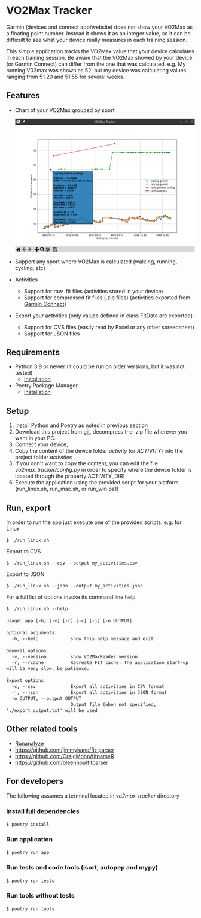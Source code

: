 # VO2Max Tracker

Garmin (devices and connect app/website) does not show your VO2Max as a floating point number. Instead it shows it as an integer value, so it can be difficult to see what your device really measures in each training session.

This simple application tracks the VO2Max value that your device calculates in each training session. Be aware that the VO2Max showed by your device (or Garmin Connect) can differ from the one that was calculated. e.g. My running V02max was shown as 52, but my device was calculating values ranging from 51.20 and 51.55 for several weeks. 

## Features

- Chart of your VO2Max grouped by sport

  ![Chart plot](doc/chat_plot.png)

- Support any sport where VO2Max is calculated (walking, running, cycling, etc)
- Activities 
  - Support for raw .fit files (activities stored in your device) 
  - Support for compressed fit files (.zip files) (activities exported from [Garmin Connect](https://connect.garmin.com/))
- Export your activities (only values defined in class FitData are exported)
  - Support for CVS files (easily read by Excel or any other spreedsheet)
  - Support for JSON files

## Requirements

- Python 3.9 or newer (it could be run on older versions, but it was not tested)
  - [Installation](https://www.python.org/getit/)
- Poetry Package Manager. 
  - [Installation](https://python-poetry.org/docs/#installation)

## Setup

1. Install Python and Poetry as noted in previous section
2. Download this project from [git](https://github.com/jalbiero/vo2max-tracker/archive/refs/heads/main.zip), decompress the .zip file wherever you want in your PC.
3. Connect your device, 
4. Copy the content of the device folder _activity_ (or _ACTIVITY_) into the project folder _activities_ 
5. If you don't want to copy the content, you can edit the file _vo2max_tracker/config.py_ in order to specify where the device folder is located through the property ACTIVITY_DIR)
6. Execute the application using the provided script for your platform (run_linux.sh, run_mac.sh, or run_win.ps1)

## Run, export

In order to run the app just execute one of the provided scripts. e.g. for Linux

```
$ ./run_linux.sh
```

Export to CVS

```
$ ./run_linux.sh --csv --output my_activities.csv
```

Export to JSON

```
$ ./run_linux.sh --json --output my_activities.json
```

For a full list of options invoke its command line help

```
$ ./run_linux.sh --help

usage: app [-h] [-v] [-r] [-c] [-j] [-o OUTPUT]

optional arguments:
  -h, --help            show this help message and exit

General options:
  -v, --version         show VO2MaxReader version
  -r, --rcache          Recreate FIT cache. The application start-up will be very slow, be patience.

Export options:
  -c, --csv             Export all activities in CSV format
  -j, --json            Export all activities in JSON format
  -o OUTPUT, --output OUTPUT
                        Output file (when not specified, './export_output.txt' will be used
```

## Other related tools

- [Runanalyze](https://runalyze.com)
- https://github.com/jimmykane/fit-parser 
- https://github.com/CraigMohn/fitparseR
- https://github.com/bleenhou/fitparser


## For developers

The following assumes a terminal located in *vo2max-tracker* directory 

### Install full dependencies

```
$ poetry install
```

### Run application

```
$ poetry run app
```

### Run tests and code tools (isort, autopep and mypy)

```
$ poetry run tests
```

### Run tools without tests

```
$ poetry run tools
```
